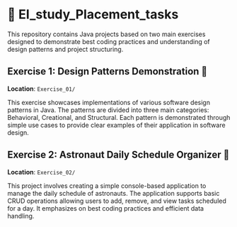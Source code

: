 # 🚀 EI_study_Placement_tasks

This repository contains Java projects based on two main exercises designed to demonstrate best coding practices and understanding of design patterns and project structuring.

## Exercise 1: Design Patterns Demonstration 🧩

**Location**: `Exercise_01/`

This exercise showcases implementations of various software design patterns in Java. The patterns are divided into three main categories: Behavioral, Creational, and Structural. Each pattern is demonstrated through simple use cases to provide clear examples of their application in software design.

## Exercise 2: Astronaut Daily Schedule Organizer 🚀

**Location**: `Exercise_02/`

This project involves creating a simple console-based application to manage the daily schedule of astronauts. The application supports basic CRUD operations allowing users to add, remove, and view tasks scheduled for a day. It emphasizes on best coding practices and efficient data handling.

